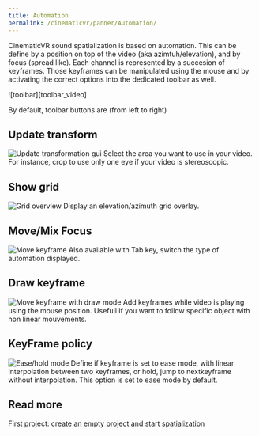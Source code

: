 ```yaml
---
title: Automation
permalink: /cinematicvr/panner/Automation/
---
```


[first_project]: {{site.baseurl}}/cinematicvr/FirstProject/
[toolbar]: {{site.baseurl}}/cinematicvr/toolbar_video.png
[toolbar_grid]: {{site.baseurl}}/cinematicvr/toolbar_grid.png
[toolbar_transform]: {{site.baseurl}}/cinematicvr/toolbar_transform.png
[toolbar_move_tuto]: {{site.baseurl}}/cinematicvr/toolbar_move_tuto.gif
[toolbar_hold_tuto]: {{site.baseurl}}/cinematicvr/toolbar_hold_tuto.gif
[toolbar_draw_tuto]: {{site.baseurl}}/cinematicvr/toolbar_draw_tuto.gif

CinematicVR sound spatialization is based on automation. This can be define by a position on top of the video (aka azimtuh/elevation), and by focus (spread like).
Each channel is represented by a succesion of keyframes. Those keyframes can be manipulated using the mouse and by activating the correct options into the dedicated toolbar as well.

![toolbar][toolbar_video]

By default, toolbar buttons are (from left to right)

## Update transform

![Update transformation gui][toolbar_transform]
Select the area you want to use in your video. For instance, crop to use only one eye if your video is stereoscopic.

## Show grid

![Grid overview][toolbar_grid]
Display an elevation/azimuth grid overlay.

## Move/Mix Focus 

![Move keyframe][toolbar_move_tuto]
Also available with Tab key, switch the type of automation displayed.

## Draw keyframe

![Move keyframe with draw mode][toolbar_draw_tuto]
Add keyframes while video is playing using the mouse position. Usefull if you want to follow specific object with non linear mouvements.

## KeyFrame policy

![Ease/hold mode][toolbar_hold_tuto]
Define if keyframe is set to ease mode, with linear interpolation between two keyframes, or hold, jump to nextkeyframe without interpolation.
This option is set to ease mode by default.


## Read more

First project: [create an empty project and start spatialization][first_project] 

